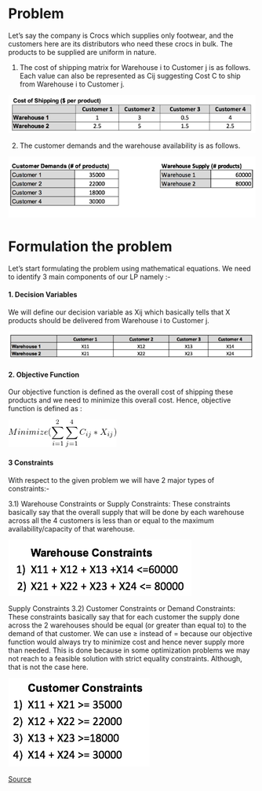 # Problem 

Let’s say the company is Crocs which supplies only footwear, and the customers here are its distributors who need these crocs in bulk. 
The products to be supplied are uniform in nature.


1. The cost of shipping matrix for Warehouse i to Customer j is as follows. Each value can also be represented as Cij 
suggesting Cost C to ship from Warehouse i to Customer j.

![alt text](assets/imgs/image01.png)

2. The customer demands and the warehouse availability is as follows.

![alt text](assets/imgs/image02.png)

# Formulation the problem 
Let’s start formulating the problem using mathematical equations. We need to identify 3 main components of our LP namely :-

#### 1. Decision Variables
We will define our decision variable as Xij which basically tells that X products should be delivered from Warehouse
i to Customer j.

![alt text](assets/imgs/image03.png)

#### 2. Objective Function
Our objective function is defined as the overall cost of shipping these products and we need to minimize this overall 
cost. Hence, objective function is defined as :

![alt text](assets/imgs/image04.png)

#### 3 Constraints
With respect to the given problem we will have 2 major 
types of constraints:-

3.1) Warehouse Constraints or Supply Constraints: These constraints basically say that the overall supply that 
will be done by each warehouse across all the 4 customers is less than or equal to the maximum availability/capacity 
of that warehouse.

![alt text](assets/imgs/image05.png)

Supply Constraints
3.2) Customer Constraints or Demand Constraints: These constraints basically say that for each customer the supply
done across the 2 warehouses should be equal (or greater than equal to) to the demand of that customer. 
We can use ≥ instead of = because our objective function would always try to minimize cost and hence never supply 
more than needed. This is done because in some optimization problems we may not reach to a feasible solution 
with strict equality constraints. Although, that is not the case here.


![alt text](assets/imgs/image06.png)




[Source](https://towardsdatascience.com/linear-programming-using-python-priyansh-22b5ee888fe0)